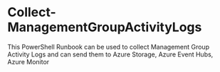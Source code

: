 # Collect-ManagementGroupActivityLogs
This PowerShell Runbook can be used to collect Management Group Activity Logs and can send them to Azure Storage, Azure Event Hubs, Azure Monitor
